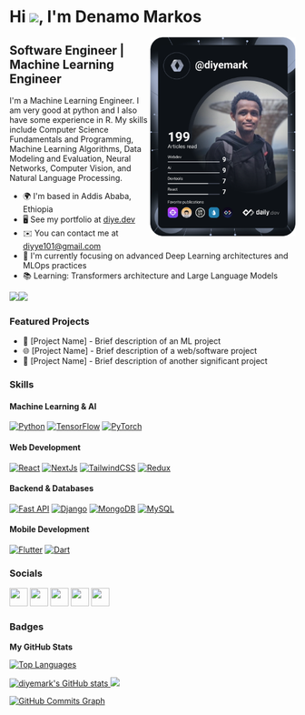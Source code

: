 Hi ![](https://user-images.githubusercontent.com/18350557/176309783-0785949b-9127-417c-8b55-ab5a4333674e.gif), I'm Denamo Markos
=====================================================================================================================================

<div align="left">
  <a href="https://app.daily.dev/DiyeMark" target="_blank">
    <img
      width="256"
      align="right"
      src="https://github.com/DiyeMark/diyemark/blob/main/devcard.svg"
      alt="Denamo Markos's Dev Card"
    />
  </a>
</div>

Software Engineer | Machine Learning Engineer
----------------------------------------------------

I'm a Machine Learning Engineer. I am very good at python and I also have some experience in R. My skills include Computer Science Fundamentals and Programming, Machine Learning Algorithms, Data Modeling and Evaluation, Neural Networks, Computer Vision, and Natural Language Processing.

* 🌍  I'm based in Addis Ababa, Ethiopia
* 🖥️  See my portfolio at [diye.dev](http://diye.dev)
* ✉️  You can contact me at [diyye101@gmail.com](mailto:diyye101@gmail.com)
* 🚀  I'm currently focusing on advanced Deep Learning architectures and MLOps practices
* 📚  Learning: Transformers architecture and Large Language Models

<a href="https://www.twitter.com/diyemark" target="_blank" rel="noreferrer"><img
src="https://img.shields.io/twitter/follow/diyemark?logo=twitter&style=for-the-badge&color=0891b2&labelColor=1c1917"
/></a><a href="https://www.github.com/diyemark" target="_blank" rel="noreferrer"><img
src="https://img.shields.io/github/followers/diyemark?logo=github&style=for-the-badge&color=0891b2&labelColor=1c1917" /></a>

### Featured Projects
* 🤖 [Project Name] - Brief description of an ML project
* 🌐 [Project Name] - Brief description of a web/software project
* 📱 [Project Name] - Brief description of another significant project

### Skills

#### Machine Learning & AI
<p align="left">
<a href="https://www.python.org/" target="_blank" rel="noreferrer"><img src="https://raw.githubusercontent.com/danielcranney/readme-generator/main/public/icons/skills/python-colored.svg" width="36" height="36" alt="Python" /></a>
<a href="https://www.tensorflow.org/" target="_blank" rel="noreferrer"><img src="https://raw.githubusercontent.com/danielcranney/readme-generator/main/public/icons/skills/tensorflow-colored.svg" width="36" height="36" alt="TensorFlow" /></a>
<a href="https://pytorch.org/" target="_blank" rel="noreferrer"><img src="https://raw.githubusercontent.com/danielcranney/readme-generator/main/public/icons/skills/pytorch-colored.svg" width="36" height="36" alt="PyTorch" /></a>
</p>

#### Web Development
<p align="left">
<a href="https://reactjs.org/" target="_blank" rel="noreferrer"><img src="https://raw.githubusercontent.com/danielcranney/readme-generator/main/public/icons/skills/react-colored.svg" width="36" height="36" alt="React" /></a>
<a href="https://nextjs.org/docs" target="_blank" rel="noreferrer"><img src="https://raw.githubusercontent.com/danielcranney/readme-generator/main/public/icons/skills/nextjs-colored.svg" width="36" height="36" alt="NextJs" /></a>
<a href="https://tailwindcss.com/" target="_blank" rel="noreferrer"><img src="https://raw.githubusercontent.com/danielcranney/readme-generator/main/public/icons/skills/tailwindcss-colored.svg" width="36" height="36" alt="TailwindCSS" /></a>
<a href="https://redux.js.org/" target="_blank" rel="noreferrer"><img src="https://raw.githubusercontent.com/danielcranney/readme-generator/main/public/icons/skills/redux-colored.svg" width="36" height="36" alt="Redux" /></a>
</p>

#### Backend & Databases
<p align="left">
<a href="https://fastapi.tiangolo.com/" target="_blank" rel="noreferrer"><img src="https://raw.githubusercontent.com/danielcranney/readme-generator/main/public/icons/skills/fastapi-colored.svg" width="36" height="36" alt="Fast API" /></a>
<a href="https://www.djangoproject.com/" target="_blank" rel="noreferrer"><img src="https://raw.githubusercontent.com/danielcranney/readme-generator/main/public/icons/skills/django-colored.svg" width="36" height="36" alt="Django" /></a>
<a href="https://www.mongodb.com/" target="_blank" rel="noreferrer"><img src="https://raw.githubusercontent.com/danielcranney/readme-generator/main/public/icons/skills/mongodb-colored.svg" width="36" height="36" alt="MongoDB" /></a>
<a href="https://www.mysql.com/" target="_blank" rel="noreferrer"><img src="https://raw.githubusercontent.com/danielcranney/readme-generator/main/public/icons/skills/mysql-colored.svg" width="36" height="36" alt="MySQL" /></a>
</p>

#### Mobile Development
<p align="left">
<a href="https://flutter.dev/" target="_blank" rel="noreferrer"><img src="https://raw.githubusercontent.com/danielcranney/readme-generator/main/public/icons/skills/flutter-colored.svg" width="36" height="36" alt="Flutter" /></a>
<a href="https://dart.dev/" target="_blank" rel="noreferrer"><img src="https://raw.githubusercontent.com/danielcranney/readme-generator/main/public/icons/skills/dart-colored.svg" width="36" height="36" alt="Dart" /></a>
</p>

### Socials

<p align="left"> <a href="https://www.dev.to/diyemark" target="_blank" rel="noreferrer"><img src="https://raw.githubusercontent.com/danielcranney/readme-generator/main/public/icons/socials/devdotto.svg" width="32" height="32" /></a> <a href="https://www.github.com/diyemark" target="_blank" rel="noreferrer"><img src="https://raw.githubusercontent.com/danielcranney/readme-generator/main/public/icons/socials/github.svg" width="32" height="32" /></a> <a href="https://www.linkedin.com/in/denamo-markos" target="_blank" rel="noreferrer"><img src="https://raw.githubusercontent.com/danielcranney/readme-generator/main/public/icons/socials/linkedin.svg" width="32" height="32" /></a> <a href="http://www.medium.com/@diyye101" target="_blank" rel="noreferrer"><img src="https://raw.githubusercontent.com/danielcranney/readme-generator/main/public/icons/socials/medium.svg" width="32" height="32" /></a> <a href="https://www.twitter.com/diyemark" target="_blank" rel="noreferrer"><img src="https://raw.githubusercontent.com/danielcranney/readme-generator/main/public/icons/socials/twitter.svg" width="32" height="32" /></a></p>

### Badges

<b>My GitHub Stats</b>

<a href="https://github.com/diyemark" align="left"><img src="https://github-readme-stats.vercel.app/api/top-langs/?username=diyemark&langs_count=4&title_color=0891b2&text_color=ffffff&icon_color=0891b2&bg_color=1c1917&hide_border=true&locale=en&custom_title=Top%20%Languages" alt="Top Languages" /></a>

<p align="left">
<a href="http://www.github.com/diyemark">
  <img width="400px" src="https://github-readme-stats.vercel.app/api?username=diyemark&show_icons=true&hide=&count_private=true&title_color=0891b2&text_color=ffffff&icon_color=0891b2&bg_color=1c1917&hide_border=true&show_icons=true" alt="diyemark's GitHub stats" />
  <img width="400px" src="https://github-readme-streak-stats.herokuapp.com/?user=diyemark&stroke=ffffff&background=1c1917&ring=0891b2&fire=0891b2&currStreakNum=ffffff&currStreakLabel=0891b2&sideNums=ffffff&sideLabels=ffffff&dates=ffffff&hide_border=true" /></a>
</p>

<a href="http://www.github.com/diyemark"><img src="https://github-readme-activity-graph.vercel.app/graph?username=diyemark&bg_color=1c1917&color=ffffff&line=0891b2&point=ffffff&area_color=1c1917&area=true&hide_border=true&custom_title=GitHub%20Commits%20Graph" alt="GitHub Commits Graph" /></a>

